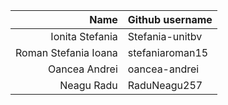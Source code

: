 | Name | Github username |
|-----:|---------------|
| Ionita Stefania    | Stefania-unitbv              |
|Roman Stefania Ioana     | stefaniaroman15               |
|Oancea Andrei     | oancea-andrei              |
|Neagu Radu     | RaduNeagu257              |
